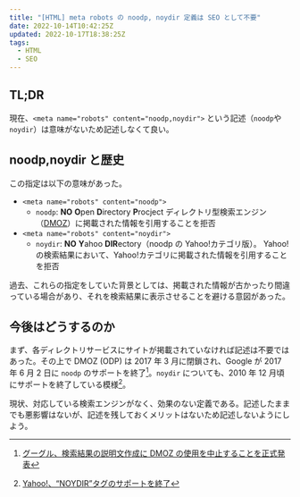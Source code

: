 ```yaml
---
title: "[HTML] meta robots の noodp, noydir 定義は SEO として不要"
date: 2022-10-14T10:42:25Z
updated: 2022-10-17T18:38:25Z
tags:
  - HTML
  - SEO
---
```


## TL;DR

現在、`<meta name="robots" content="noodp,noydir">` という記述（`noodp`や`noydir`）は意味がないため記述しなくて良い。

## noodp,noydir と歴史

この指定は以下の意味があった。

- `<meta name="robots" content="noodp">`
  - `noodp`: **NO** **O**pen **D**irectory **P**rocject
    ディレクトリ型検索エンジン（[DMOZ](https://ja.wikipedia.org/wiki/DMOZ)）に掲載された情報を引用することを拒否
- `<meta name="robots" content="noydir">`
  - `noydir`: **NO** **Y**ahoo **DIR**ectory（noodp の Yahoo!カテゴリ版）。
    Yahoo!の検索結果において、Yahoo!カテゴリに掲載された情報を引用することを拒否

過去、これらの指定をしていた背景としては、掲載された情報が古かったり間違っている場合があり、それを検索結果に表示させることを避ける意図があった。

## 今後はどうするのか

まず、各ディレクトリサービスにサイトが掲載されていなければ記述は不要ではあった。その上で DMOZ (ODP) は 2017 年 3 月に閉鎖され、Google が 2017 年 6 月 2 日に `noodp` のサポートを終了[^1]。`noydir` についても、2010 年 12 月頃にサポートを終了している模様[^2]。

現状、対応している検索エンジンがなく、効果のない定義である。記述したままでも悪影響はないが、記述を残しておくメリットはないため記述しないようにしよう。

[^1]: [グーグル、検索結果の説明文作成に DMOZ の使用を中止することを正式発表](https://ascii.jp/elem/000/001/494/1494336/)
[^2]: [Yahoo!、“NOYDIR”タグのサポートを終了](https://www.suzukikenichi.com/blog/yahoo-japan-ends-support-of-noydir-tag/)
